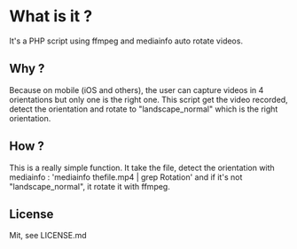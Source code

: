 What is it ?
============

It's a PHP script using ffmpeg and mediainfo auto rotate videos.

Why ?
-----

Because on mobile (iOS and others), the user can capture videos in 4 orientations but only one is the right one. This script get the video recorded, detect the orientation and rotate to "landscape_normal" which is the right orientation.

How ?
-----

This is a really simple function. It take the file, detect the orientation with mediainfo : 'mediainfo thefile.mp4 | grep Rotation' and if it's not "landscape_normal", it rotate it with ffmpeg.

License
-------

Mit, see LICENSE.md